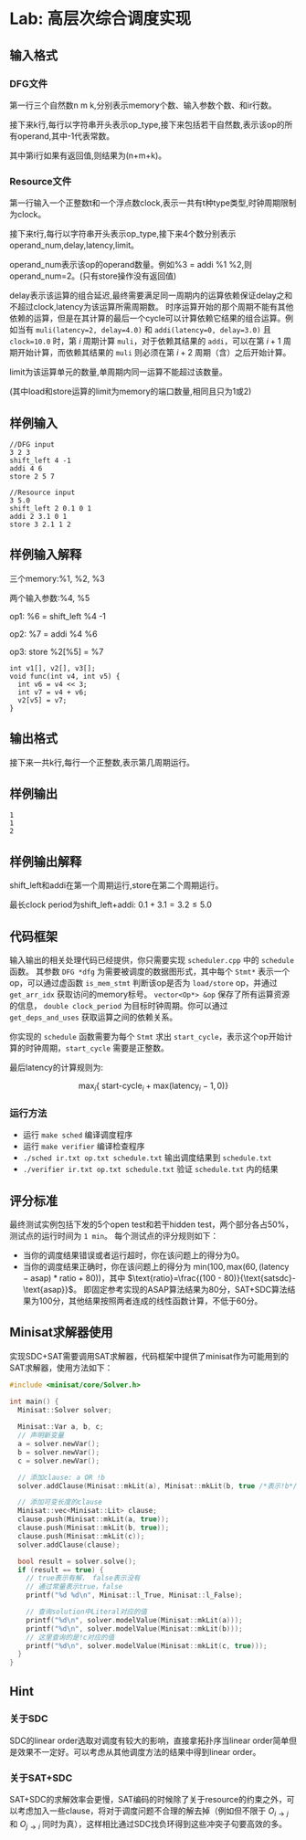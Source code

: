 # Lab: 高层次综合调度实现

## 输入格式

### DFG文件

第一行三个自然数n m k,分别表示memory个数、输入参数个数、和ir行数。

接下来k行,每行以字符串开头表示op_type,接下来包括若干自然数,表示该op的所有operand,其中-1代表常数。

其中第i行如果有返回值,则结果为(n+m+k)。

### Resource文件

第一行输入一个正整数t和一个浮点数clock,表示一共有t种type类型,时钟周期限制为clock。

接下来t行,每行以字符串开头表示op_type,接下来4个数分别表示operand_num,delay,latency,limit。

operand_num表示该op的operand数量。例如%3 = addi %1 %2,则operand_num=2。(只有store操作没有返回值)

delay表示该运算的组合延迟,最终需要满足同一周期内的运算依赖保证delay之和不超过clock,latency为该运算所需周期数。
时序运算开始的那个周期不能有其他依赖的运算，但是在其计算的最后一个cycle可以计算依赖它结果的组合运算。例如当有 `muli(latency=2, delay=4.0)` 和 `addi(latency=0, delay=3.0)` 且 `clock=10.0` 时，第 $i$ 周期计算 `muli`，对于依赖其结果的 `addi`，可以在第 $i+1$ 周期开始计算，而依赖其结果的 `muli` 则必须在第 $i+2$ 周期（含）之后开始计算。

limit为该运算单元的数量,单周期内同一运算不能超过该数量。

(其中load和store运算的limit为memory的端口数量,相同且只为1或2)

## 样例输入

```
//DFG input
3 2 3
shift_left 4 -1
addi 4 6
store 2 5 7

//Resource input
3 5.0
shift_left 2 0.1 0 1
addi 2 3.1 0 1
store 3 2.1 1 2
```

## 样例输入解释

三个memory:%1, %2, %3

两个输入参数:%4, %5

op1: %6 = shift_left %4 -1

op2: %7 = addi %4 %6

op3: store %2[%5] = %7

```
int v1[], v2[], v3[];
void func(int v4, int v5) {
  int v6 = v4 << 3;
  int v7 = v4 + v6;
  v2[v5] = v7;
}
```

## 输出格式

接下来一共k行,每行一个正整数,表示第几周期运行。

## 样例输出

```
1
1
2
```

## 样例输出解释

shift_left和addi在第一个周期运行,store在第二个周期运行。

最长clock period为shift_left+addi: $0.1+3.1=3.2\leq5.0$

## 代码框架

输入输出的相关处理代码已经提供，你只需要实现 `scheduler.cpp` 中的 `schedule` 函数。
其参数 `DFG *dfg` 为需要被调度的数据图形式，其中每个 `Stmt*` 表示一个op，可以通过虚函数
`is_mem_stmt` 判断该op是否为 `load/store` op，并通过 `get_arr_idx` 获取访问的memory标号。
`vector<Op*> &op` 保存了所有运算资源的信息，
`double clock_period` 为目标时钟周期。你可以通过 `get_deps_and_uses` 获取运算之间的依赖关系。

你实现的 `schedule` 函数需要为每个 `Stmt` 求出 `start_cycle`，表示这个op开始计算的时钟周期，`start_cycle` 需要是正整数。

最后latency的计算规则为:

$$\text{max}_i \left\lbrace\ \text{start-cycle}_i + \text{max}(\text{latency}_i-1, 0) \right\rbrace$$

### 运行方法

- 运行 `make sched` 编译调度程序
- 运行 `make verifier` 编译检查程序
- `./sched ir.txt op.txt schedule.txt` 输出调度结果到 `schedule.txt`
- `./verifier ir.txt op.txt schedule.txt` 验证 `schedule.txt` 内的结果

## 评分标准

最终测试实例包括下发的5个open test和若干hidden test，两个部分各占50%，测试点的运行时间为 `1 min`。
每个测试点的评分规则如下：

- 当你的调度结果错误或者运行超时，你在该问题上的得分为0。
- 当你的调度结果正确时，你在该问题上的得分为 $\text{min}(100, \text{max}(60, (\text{latency}-\text{asap})*\text{ratio}+80))$，其中 $\text{ratio}=\frac{(100 - 80)}{\text{satsdc}-\text{asap}}$。 即固定参考实现的ASAP算法结果为80分，SAT+SDC算法结果为100分，其他结果按照两者连成的线性函数计算，不低于60分。

## Minisat求解器使用

实现SDC+SAT需要调用SAT求解器，代码框架中提供了minisat作为可能用到的SAT求解器，使用方法如下：

```c++
#include <minisat/core/Solver.h>

int main() {
  Minisat::Solver solver;
  
  Minisat::Var a, b, c;
  // 声明新变量
  a = solver.newVar();
  b = solver.newVar();
  c = solver.newVar();

  // 添加clause: a OR !b
  solver.addClause(Minisat::mkLit(a), Minisat::mkLit(b, true /*表示!b*/));

  // 添加可变长度的clause
  Minisat::vec<Minisat::Lit> clause;
  clause.push(Minisat::mkLit(a, true));
  clause.push(Minisat::mkLit(b, true));
  clause.push(Minisat::mkLit(c));
  solver.addClause(clause);

  bool result = solver.solve();
  if (result == true) {
    // true表示有解， false表示没有
    // 通过常量表示true，false
    printf("%d %d\n", Minisat::l_True, Minisat::l_False);

    // 查询solution中Literal对应的值
    printf("%d\n", solver.modelValue(Minisat::mkLit(a)));
    printf("%d\n", solver.modelValue(Minisat::mkLit(b)));
    // 这里查询的是!c对应的值
    printf("%d\n", solver.modelValue(Minisat::mkLit(c, true)));
  }
}
```

## Hint

### 关于SDC

SDC的linear order选取对调度有较大的影响，直接拿拓扑序当linear order简单但是效果不一定好。可以考虑从其他调度方法的结果中得到linear order。

### 关于SAT+SDC

SAT+SDC的求解效率会更慢，SAT编码的时候除了关于resource的约束之外，可以考虑加入一些clause，将对于调度问题不合理的解去掉（例如但不限于 $O_{i \rightarrow j}$ 和 $O_{j \rightarrow i}$ 同时为真），这样相比通过SDC找负环得到这些冲突子句要高效的多。
